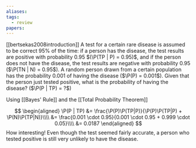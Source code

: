 ```yaml
---
aliases: 
tags:
  - review
papers:
---
```

[[bertsekas2008introduction]]
A test for a certain rare disease is assumed to be correct $95\%$ of the time: if a person has the disease, the test results are positive with probability $0.95$ $(\P(TP | P) = 0.95)$, and if the person does not have the disease, the test results are negative with probability $0.95$ ($\P(TN | N) = 0.95$). A random person drawn from a certain population has the probability $0.001$ of having the disease ($\P(P) = 0.001$). Given that the person just tested positive, what is the probability of having the disease? ($\P(P | TP) = ?$)

Using [[Bayes' Rule]] and the [[Total Probability Theorem]]

$$
\begin{aligned}
\P(P | TP) &= \frac{\P(P)\P(TP|P)}{\P(P)\P(TP|P) + \P(N)\P(TP|N)}\\\\
&= \frac{0.001 \cdot 0.95}{0.001 \cdot 0.95 + 0.999 \cdot 0.05}\\\\
&= 0.0187
\end{aligned}
$$
How interesting! Even though the test seemed fairly accurate, a person who tested positive is still very unlikely to have the disease.
